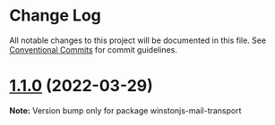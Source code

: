 # Change Log

All notable changes to this project will be documented in this file.
See [Conventional Commits](https://conventionalcommits.org) for commit guidelines.

# [1.1.0](https://github.com/kristijorgji/winstonjs-utils/compare/winstonjs-mail-transport@1.1.0-beta.8...winstonjs-mail-transport@1.1.0) (2022-03-29)

**Note:** Version bump only for package winstonjs-mail-transport
